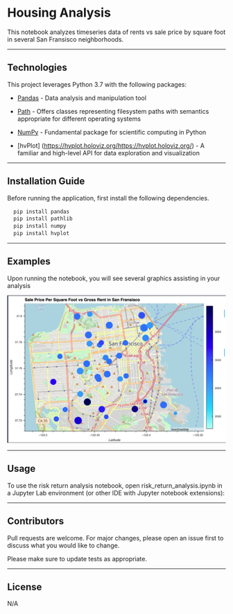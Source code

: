 # Housing Analysis

This notebook analyzes timeseries data of rents vs sale price by square foot in several San Fransisco neighborhoods.

---

## Technologies

This project leverages Python 3.7 with the following packages:

* [Pandas](https://pandas.pydata.org/docs/) - Data analysis and manipulation tool

* [Path](https://docs.python.org/3/library/pathlib.html) - Offers classes representing filesystem paths with semantics appropriate for different operating systems

* [NumPy](https://numpy.org/doc/stable/) - Fundamental package for scientific computing in Python

* [hvPlot] (https://hvplot.holoviz.org/https://hvplot.holoviz.org/) - A familiar and high-level API for data exploration and visualization

---

## Installation Guide

Before running the application, first install the following dependencies.

```python
  pip install pandas
  pip install pathlib
  pip install numpy
  pip install hvplot
```

---

## Examples

Upon running the notebook, you will see several graphics assisting in your analysis

![San Fransisco Housing Map](./images/housing_analysis.png)

---

## Usage

To use the risk return analysis notebook, open risk_return_analysis.ipynb in a Jupyter Lab environment (or other IDE with Jupyter notebook extensions):

---

## Contributors

Pull requests are welcome. For major changes, please open an issue first to discuss what you would like to change.

Please make sure to update tests as appropriate.

---

## License

N/A
